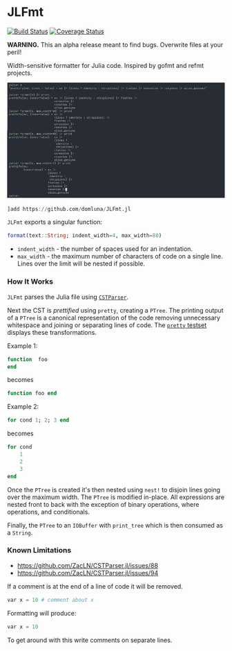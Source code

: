 # JLFmt

[![Build Status](https://travis-ci.org/domluna/JLFmt.jl.svg?branch=master)](https://travis-ci.org/domluna/JLFmt.jl)
[![Coverage Status](https://coveralls.io/repos/github/domluna/JLFmt.jl/badge.svg?branch=master)](https://coveralls.io/github/domluna/JLFmt.jl?branch=master)

**WARNING.** This an alpha release meant to find bugs. Overwrite files at your peril!

Width-sensitive formatter for Julia code. Inspired by gofmt and refmt projects.

![format example](./jlfmt.png)

```julia
]add https://github.com/domluna/JLFmt.jl
```

`JLFmt` exports a singular function:

```julia
format(text::String; indent_width=4, max_width=80)
```

* `indent_width` - the number of spaces used for an indentation.
* `max_width` - the maximum number of characters of code on a single line. Lines over
the limit will be nested if possible.

### How It Works

`JLFmt` parses the Julia file using [`CSTParser`](https://github.com/ZacLN/CSTParser.jl).

Next the CST is _prettified_ using `pretty`, creating a `PTree`. The printing output of a `PTree` is a canonical representation of the code removing unnecessary whitespace and joining or separating lines of code. The [`pretty` testset](./test/runtests.jl) displays these transformations.

Example 1:

```julia
function  foo
end
```

becomes

```julia
function foo end
```

Example 2:

```julia
for cond 1; 2; 3 end
```

becomes

```julia
for cond
    1
    2
    3
end
```

Once the `PTree` is created it's then nested using `nest!` to disjoin lines going over the
maximum width. The `PTree` is modified in-place. All expressions are nested front to back with the exception of binary operations, where operations, and conditionals.

Finally, the `PTree` to an `IOBuffer` with `print_tree` which is then consumed as a `String`.

### Known Limitations

* https://github.com/ZacLN/CSTParser.jl/issues/88
* https://github.com/ZacLN/CSTParser.jl/issues/94

If a comment is at the end of a line of code it will be removed.

```julia
var x = 10 # comment about x
```

Formatting will produce:

```julia
var x = 10
```

To get around with this write comments on separate lines.
